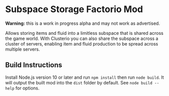 Subspace Storage Factorio Mod
=============================

**Warning:** this is a work in progress alpha and may not work as advertised.

Allows storing items and fluid into a limitless subspace that is shared across the game world.
With Clusterio you can also share the subspace across a cluster of servers, enabling item and fluid production to be spread across multiple servers.


Build Instructions
------------------

Install Node.js version 10 or later and run `npm install` then run `node build`.
It will output the built mod into the `dist` folder by default.
See `node build --help` for options.
